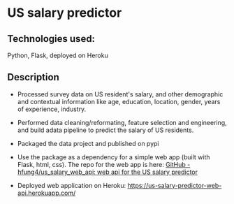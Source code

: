 # US salary predictor

## Technologies used:

Python, Flask, deployed on Heroku

## Description

- Processed survey data on US resident's salary, and other demographic and contextual information like age, education, location, gender, years of experience, industry. 

- Performed data cleaning/reformating, feature selection and engineering, and build adata pipeline to predict the salary of US residents.

- Packaged the data project and published on pypi

- Use the package as a dependency for a simple web app (built with Flask, html, css). The repo for the web app is here: [GitHub - hfung4/us_salary_web_api: web api for the US salary predictor](https://github.com/hfung4/us_salary_web_api)

- Deployed web application on Heroku: https://us-salary-predictor-web-api.herokuapp.com/